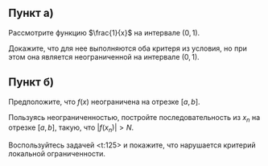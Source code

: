 ## Пункт а)

Рассмотрите функцию $\frac{1}{x}$ на интервале $(0,1)$.

Докажите, что для нее выполняются оба критеря из условия, но при этом она является неограниченной на интервале $(0,1)$.

## Пункт б)

Предположите, что $f(x)$ неограничена на отрезке $[a,b]$.

Пользуясь неограниченностью, постройте последовательность из $x_n$ на отрезке $[a,b]$, такую, что $|f(x_n)| > N$.

Воспользуйтесь задачей <t:125> и покажите, что нарушается критерий локальной ограниченности.